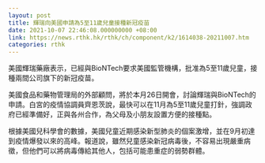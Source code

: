 ```yaml
---
layout: post
title: 輝瑞向美國申請為5至11歲兒童接種新冠疫苗
date: 2021-10-07 22:46:08.000000000 +08:00
link: https://news.rthk.hk/rthk/ch/component/k2/1614038-20211007.htm
categories: rthk
---
```


美國輝瑞藥廠表示，已經與BioNTech要求美國監管機構，批准為5至11歲兒童，接種兩間公司旗下的新冠疫苗。

美國食品和藥物管理局的外部顧問，將於本月26日開會，討論輝瑞與BioNTech的申請。白宮的疫情協調員齊恩茨說，最快可以在11月為5至11歲兒童打針，強調政府已經準備好，正與各州合作，為父母及小朋友設置方便的接種點。

根據美國兒科學會的數據，美國兒童近期感染新型肺炎的個案激增，並在9月初達到疫情爆發以來的高峰。報道說，雖然兒童感染新冠病毒後，不容易出現嚴重病徵，但他們可以將病毒傳給其他人，包括可能患重症的弱勢群體。
